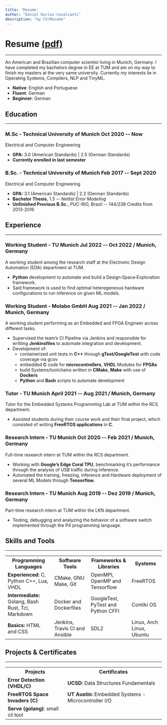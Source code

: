 ```yaml
---
title: 'Resume'
author: "Daniel Duclos-Cavalcanti"
description: "my CV/Resume"
---
```


# Resume [(pdf)](assets/pdfs/resume.pdf)
<hr />

<!-- ![](assets/images/photo.jpg){class=profile-image} -->

An American and Brazilian computer scientist living in Munich, Germany. I have completed my bachelors degree in EE at TUM and
am on my way to finish my masters at the very same university. Currently my interests lie in Operating Systems, Compilers, NLP
and TinyML.

- **Native**: English and Portuguese
- **Fluent**: German
- **Beginner**: German

## Education
<hr />

### M.Sc - Technical University of Munich <span class="date">Oct 2020 -- Now</span>
Electrical and Computer Engineering 

+ **GPA:** 3.0 (American Standards) | 2.5 (German Standards)
+ **Currently enrolled in last semester**

### B.Sc. - Technical University of Munich <span class="date">Feb 2017 -- Sept 2020</span>
Electrical and Computer Engineering 

+ **GPA:** 3.1 (American Standards) | 2.2 (German Standards)
+ **Bachelor Thesis**, 1.3 -- *Netlist Error Modeling*
+ **Unfinished Previous B.Sc.**, PUC-RIO, Brazil -- 144/238 Credits from 2013-2016

## Experience
<hr />

### Working Student - TU Munich <span class="date">Jul 2022 -- Oct 2022 / Munich, Germany</span>
A working student among the research staff at the Electronic Design Automation (EDA) department at TUM.

+ **Python** development to automate and build a Design‑Space‑Exploration framework.
+  Said framework is used to find optimal heteregeneous hardware configurations to run inference on given ML models.

### Working Student - Molabo GmbH <span class="date">Aug 2021 -- Jan 2022 / Munich, Germany</span>
A working student performing as an Embedded and FPGA Engineer across different tasks.

+ Supervised the team’s CI Pipeline via Jenkins and responsible for writting **Jenkinsfiles** to automate integration and development.
+ Development of:
  - containerized unit tests in **C++** through **gTest/GoogleTest** with code coverage via gcov
  - embedded **C** code for **microcontrollers**, **VHDL** Modules for **FPGAs**
  - build Systems/toolchains written in **CMake**, **Make** with use of **Dockers**
  - **Python** and **Bash** scripts to automate development

### Tutor - TU Munich <span class="date">April 2021 -- Aug 2021 / Munich, Germany</span>
Tutor for the Embedded Systems ProgrammIng Lab at TUM within the RCS department.

+ Assisted students during their course work and their final project, which consisted of writing **FreeRTOS applications** in **C**.

### Research Intern - TU Munich <span class="date">Oct 2020 -- Feb 2021 / Munich, Germany</span>
Full-time research intern at TUM within the RCS department.

+ Working with **Google’s Edge Coral TPU**, benchmarking it’s performance through the analysis of USB traffic during inference.
+ Automated the training, freezing, inference and Hardware deployment of several ML Models through **Tensorflow**.

### Research Intern - TU Munich <span class="date">Aug 2019 -- Dez 2019 / Munich, Germany</span>
Part-time research intern at TUM within the LKN department.

+ Testing, debugging and analyzing the behavior of a software switch implemented through the P4 programming language.

## Skills and Tools
<hr />

<table>
<tr>
  <th>Programming Languages</th>
  <th>Software Tools</th>
  <th>Frameworks & Libraries</th>
  <th>Systems</th>
</tr>
<tr>
  <td><b>Experienced:</b> C, Python C++, Lua, VHDL</td>
  <td>CMake, GNU Make, Git</td>
  <td>OpenMPI, OpenMP and Tensorflow</td>
  <td>FreeRTOS</td>
</tr>
<tr>
  <td><b>Intermediate:</b> Golang, Bash Rust, Tcl, Markdown</td>
  <td>Docker and Dockerfiles</td>
  <td>GoogleTest, PyTest and Python CFFI</td>
  <td>Contiki OS</td>
</tr>
<tr>
  <td><b>Basics:</b> HTML and CSS</td>
  <td>Jenkins, Travis CI and Ansible</td>
  <td>SDL2</td>
  <td>Linux, Arch Linux, Ubuntu</td>
</tr>
</table> 

## Projects & Certificates
<hr />

<table>
<tr>
  <th>Projects</th>
  <th>Certificates</th>
</tr>
<tr>
  <td><b>Error Detection (VHDL/C)</b></td>
  <td><b>UCSD:</b> Data Structures Fundamentals</td>
</tr>
<tr>
  <td><b>FreeRTOS Space Invaders (C)</b></td>
  <td><b>UT Austin:</b> Embedded Systems - Microcontroller I/O</td>
</tr>
<tr>
  <td><b>Serve (golang)</b>: small cli tool</td>
  <td></td>
</tr>
</table> 

